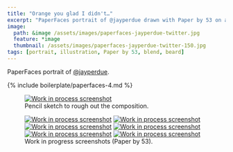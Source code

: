 ```yaml
---
title: "Orange you glad I didn't…"
excerpt: "PaperFaces portrait of @jayperdue drawn with Paper by 53 on an iPad."
image: 
  path: &image /assets/images/paperfaces-jayperdue-twitter.jpg 
  feature: *image
  thumbnail: /assets/images/paperfaces-jayperdue-twitter-150.jpg
tags: [portrait, illustration, Paper by 53, blend, beard]
---
```


PaperFaces portrait of [@jayperdue](https://twitter.com/jayperdue).

{% include boilerplate/paperfaces-4.md %}

<figure>
  <a href="/assets/images/paperfaces-jayperdue-process-1-lg.jpg"><img src="/assets/images/paperfaces-jayperdue-process-1-750.jpg" alt="Work in process screenshot"></a>
  <figcaption>Pencil sketch to rough out the composition.</figcaption>
</figure>

<figure class="half">
  <a href="/assets/images/paperfaces-jayperdue-process-2-lg.jpg"><img src="/assets/images/paperfaces-jayperdue-process-2-600.jpg" alt="Work in process screenshot"></a>
  <a href="/assets/images/paperfaces-jayperdue-process-3-lg.jpg"><img src="/assets/images/paperfaces-jayperdue-process-3-600.jpg" alt="Work in process screenshot"></a>
  <a href="/assets/images/paperfaces-jayperdue-process-4-lg.jpg"><img src="/assets/images/paperfaces-jayperdue-process-4-600.jpg" alt="Work in process screenshot"></a>
  <a href="/assets/images/paperfaces-jayperdue-process-5-lg.jpg"><img src="/assets/images/paperfaces-jayperdue-process-5-600.jpg" alt="Work in process screenshot"></a>
  <a href="/assets/images/paperfaces-jayperdue-process-6-lg.jpg"><img src="/assets/images/paperfaces-jayperdue-process-6-600.jpg" alt="Work in process screenshot"></a>
  <a href="/assets/images/paperfaces-jayperdue-process-7-lg.jpg"><img src="/assets/images/paperfaces-jayperdue-process-7-600.jpg" alt="Work in process screenshot"></a>
  <figcaption>Work in progress screenshots (Paper by 53).</figcaption>
</figure>
